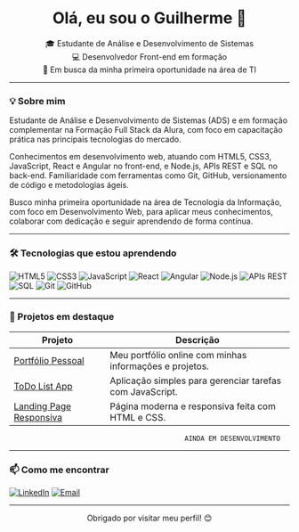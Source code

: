 <h1 align="center">Olá, eu sou o Guilherme 👋</h1>

<p align="center">
  🎓 Estudante de Análise e Desenvolvimento de Sistemas  
  <br/>
  💻 Desenvolvedor Front-end em formação  
  <br/>
  🚀 Em busca da minha primeira oportunidade na área de TI  
</p>

---

### 💡 Sobre mim

Estudante de Análise e Desenvolvimento de Sistemas (ADS) e em formação complementar na Formação Full Stack da Alura, com foco em capacitação prática nas principais tecnologias do mercado.

Conhecimentos em desenvolvimento web, atuando com HTML5, CSS3, JavaScript, React e Angular no front-end, e Node.js, APIs REST e SQL no back-end. Familiaridade com ferramentas como Git, GitHub, versionamento de código e metodologias ágeis.

Busco minha primeira oportunidade na área de Tecnologia da Informação, com foco em Desenvolvimento Web, para aplicar meus conhecimentos, colaborar com dedicação e seguir aprendendo de forma contínua.

---

### 🛠️ Tecnologias que estou aprendendo

![HTML5](https://img.shields.io/badge/HTML5-E34F26?style=for-the-badge&logo=html5&logoColor=white)
![CSS3](https://img.shields.io/badge/CSS3-1572B6?style=for-the-badge&logo=css3&logoColor=white)
![JavaScript](https://img.shields.io/badge/JavaScript-F7DF1E?style=for-the-badge&logo=javascript&logoColor=black)
![React](https://img.shields.io/badge/React-20232A?style=for-the-badge&logo=react&logoColor=61DAFB)
![Angular](https://img.shields.io/badge/Angular-DD0031?style=for-the-badge&logo=angular&logoColor=white)
![Node.js](https://img.shields.io/badge/Node.js-339933?style=for-the-badge&logo=nodedotjs&logoColor=white)
![APIs REST](https://img.shields.io/badge/APIs_REST-4A90E2?style=for-the-badge)
![SQL](https://img.shields.io/badge/SQL-4479A1?style=for-the-badge&logo=postgresql&logoColor=white)
![Git](https://img.shields.io/badge/Git-F05032?style=for-the-badge&logo=git&logoColor=white)
![GitHub](https://img.shields.io/badge/GitHub-181717?style=for-the-badge&logo=github&logoColor=white)

---

### 📌 Projetos em destaque

| Projeto | Descrição |
|--------|------------|
| [Portfólio Pessoal](https://github.com/seu-usuario/portfolio-front-end) | Meu portfólio online com minhas informações e projetos. |
| [ToDo List App](https://github.com/seu-usuario/todo-app) | Aplicação simples para gerenciar tarefas com JavaScript. |
| [Landing Page Responsiva](https://github.com/seu-usuario/landing-page) | Página moderna e responsiva feita com HTML e CSS. |
                                                AINDA EM DESENVOLVIMENTO
---

### 📫 Como me encontrar

[![LinkedIn](https://img.shields.io/badge/-LinkedIn-blue?style=for-the-badge&logo=Linkedin&logoColor=white)](https://www.linkedin.com/in/guilherme-ancelmo-8411352b6)
[![Email](https://img.shields.io/badge/-Email-%23333?style=for-the-badge&logo=gmail&logoColor=white)](mailto:guilhermeancelmo2005@gmail.com)

---

<p align="center">Obrigado por visitar meu perfil! 😊</p>

